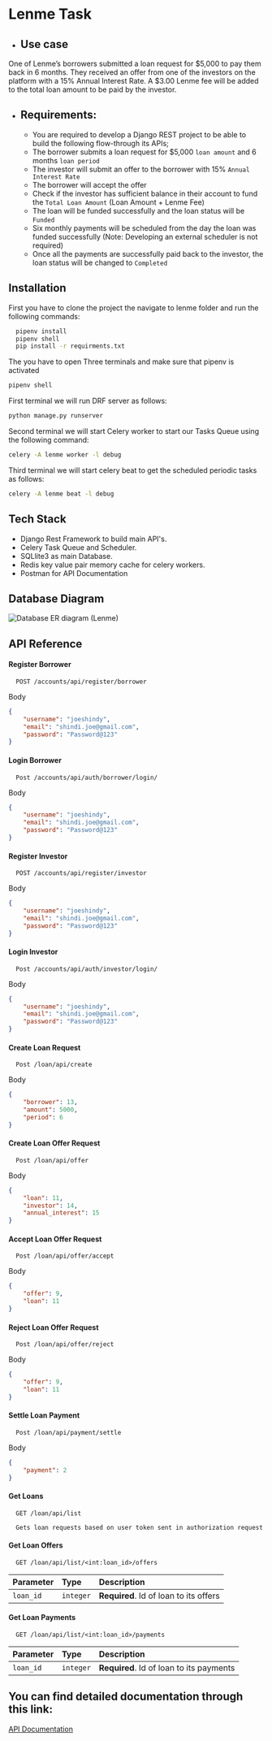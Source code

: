 
# Lenme Task    

- ## Use case
One of Lenme’s borrowers submitted a loan request for $5,000 to pay them back in 6 months. They received an offer from one of the investors on the platform with a 15% Annual Interest Rate. A $3.00 Lenme fee will be added to the total loan amount to be paid by the investor.

- ## Requirements:
    - You are required to develop a Django REST project to be able to build the following flow-through its APIs;
    - The borrower submits a loan request for $5,000 `loan amount` and 6 months `loan period`
    - The investor will submit an offer to the borrower with 15% `Annual Interest Rate`
    - The borrower will accept the offer
    - Check if the investor has sufficient balance in their account to fund the `Total Loan Amount` (Loan Amount + Lenme Fee)
    - The loan will be funded successfully and the loan status will be `Funded`
    - Six monthly payments will be scheduled from the day the loan was funded successfully (Note: Developing an external scheduler is not required)
    - Once all the payments are successfully paid back to the investor, the loan status will be changed to `Completed`

## Installation

First you have to clone the project the navigate to lenme folder and run the following commands:
```bash
  pipenv install
  pipenv shell
  pip install -r requirments.txt
```

The you have to open Three terminals and make sure that pipenv is activated
```bash
pipenv shell
```

First terminal we will run DRF server as follows:
```bash
python manage.py runserver
```
Second terminal we will start Celery worker to start our Tasks Queue using the following command:
```bash
celery -A lenme worker -l debug
```
Third terminal we will start celery beat to get the scheduled periodic tasks as follows:
```bash
celery -A lenme beat -l debug
```


## Tech Stack
- Django Rest Framework to build main API's.
- Celery Task Queue and Scheduler.
- SQLlite3 as main Database.
- Redis key value pair memory cache for celery workers.
- Postman for API Documentation
## Database Diagram
![Database ER diagram (Lenme)](https://user-images.githubusercontent.com/23037901/209165258-c3c37d05-1cd6-4489-867b-b3c001a652a5.png)

## API Reference

#### Register Borrower

```http
  POST /accounts/api/register/borrower
```

Body 
```json
{
    "username": "joeshindy",
    "email": "shindi.joe@gmail.com",
    "password": "Password@123"
}
```

#### Login Borrower

```http
  Post /accounts/api/auth/borrower/login/
```

Body 
```json
{
    "username": "joeshindy",
    "email": "shindi.joe@gmail.com",
    "password": "Password@123"
}
```

#### Register Investor

```http
  POST /accounts/api/register/investor
```

Body 
```json
{
    "username": "joeshindy",
    "email": "shindi.joe@gmail.com",
    "password": "Password@123"
}
```

#### Login Investor

```http
  Post /accounts/api/auth/investor/login/
```

Body 
```json
{
    "username": "joeshindy",
    "email": "shindi.joe@gmail.com",
    "password": "Password@123"
}
```

#### Create Loan Request

```http
  Post /loan/api/create
```

Body 
```json
{
    "borrower": 13,
    "amount": 5000,
    "period": 6
}
```
#### Create Loan Offer Request

```http
  Post /loan/api/offer
```

Body 
```json
{
    "loan": 11,
    "investor": 14,
    "annual_interest": 15
}

```
#### Accept Loan Offer Request

```http
  Post /loan/api/offer/accept
```

Body 
```json
{
    "offer": 9,
    "loan": 11
}
```
#### Reject Loan Offer Request

```http
  Post /loan/api/offer/reject
```

Body 
```json
{
    "offer": 9,
    "loan": 11
}
```
#### Settle Loan Payment

```http
  Post /loan/api/payment/settle
```

Body 
```json
{
    "payment": 2
}
```

#### Get Loans

```http
  GET /loan/api/list

  Gets loan requests based on user token sent in authorization request
```

#### Get Loan Offers

```http
  GET /loan/api/list/<int:loan_id>/offers
```


| Parameter | Type     | Description                       |
| :-------- | :------- | :-------------------------------- |
| `loan_id`      | `integer` | **Required**. Id of loan to its offers |

#### Get Loan Payments

```http
  GET /loan/api/list/<int:loan_id>/payments
```


| Parameter | Type     | Description                       |
| :-------- | :------- | :-------------------------------- |
| `loan_id`      | `integer` | **Required**. Id of loan to its payments |




## You can find detailed documentation through this link:

[API Documentation](https://documenter.getpostman.com/view/12485266/2s8Z6u5FMq)

